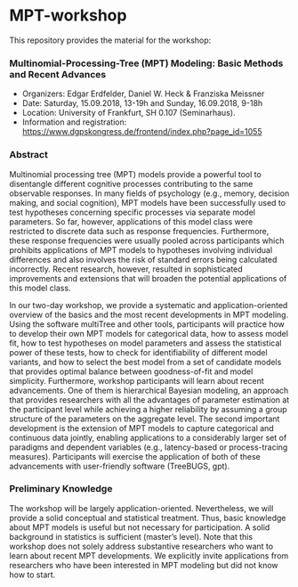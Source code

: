 # MPT-workshop

This repository provides the material for the workshop: 

### Multinomial-Processing-Tree (MPT) Modeling: Basic Methods and Recent Advances

* Organizers: Edgar Erdfelder, Daniel W. Heck & Franziska Meissner
* Date: Saturday, 15.09.2018, 13-19h and Sunday, 16.09.2018, 9-18h
* Location: University of Frankfurt, SH 0.107 (Seminarhaus). 
* Information and registration: https://www.dgpskongress.de/frontend/index.php?page_id=1055

### Abstract

Multinomial processing tree (MPT) models provide a powerful tool to disentangle different cognitive processes contributing to the same observable responses. In many fields of psychology (e.g., memory, decision making, and social cognition), MPT models have been successfully used to test hypotheses concerning specific processes via separate model parameters. So far, however, applications of this model class were restricted to discrete data such as response frequencies. Furthermore, these response frequencies were usually pooled across participants which prohibits applications of MPT models to hypotheses involving individual differences and also involves the risk of standard errors being calculated incorrectly. Recent research, however, resulted in sophisticated improvements and extensions that will broaden the potential applications of this model class.

In our two-day workshop, we provide a systematic and application-oriented overview of the basics and the most recent developments in MPT modeling. Using the software multiTree and other tools, participants will practice how to develop their own MPT models for categorical data, how to assess model fit, how to test hypotheses on model parameters and assess the statistical power of these tests, how to check for identifiability of different model variants, and how to select the best model from a set of candidate models that provides optimal balance between goodness-of-fit and model simplicity. Furthermore, workshop participants will learn about recent advancements. One of them is hierarchical Bayesian modeling, an approach that provides researchers with all the advantages of parameter estimation at the participant level while achieving a higher reliability by assuming a group structure of the parameters on the aggregate level. The second important development is the extension of MPT models to capture categorical and continuous data jointly, enabling applications to a considerably larger set of paradigms and dependent variables (e.g., latency-based or process-tracing measures). Participants will exercise the application of both of these advancements with user-friendly software (TreeBUGS, gpt).

### Preliminary Knowledge

The workshop will be largely application-oriented. Nevertheless, we will provide a solid conceptual and statistical treatment. Thus, basic knowledge about MPT models is useful but not necessary for participation. A solid background in statistics is sufficient (master’s level). Note that this workshop does not solely address substantive researchers who want to learn about recent MPT developments. We explicitly invite applications from researchers who have been interested in MPT modeling but did not know how to start.
